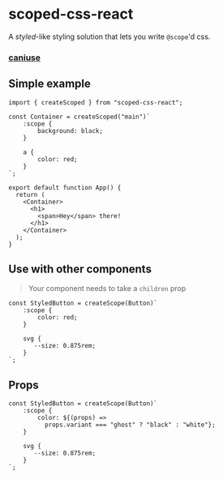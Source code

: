 # scoped-css-react

A _styled_-like styling solution that lets you write `@scope`'d css.

### [caniuse](https://caniuse.com/mdn-css_at-rules_scope)

## Simple example

```tsx
import { createScoped } from "scoped-css-react";

const Container = createScoped("main")`
    :scope {
        background: black;
    }

    a {
        color: red;
    }
`;

export default function App() {
  return (
    <Container>
      <h1>
        <span>Hey</span> there!
      </h1>
    </Container>
  );
}
```

## Use with other components

> Your component needs to take a `children` prop

```tsx
const StyledButton = createScope(Button)`
    :scope {
        color: red;
    }

    svg {
       --size: 0.875rem;
    }
`;
```

## Props

```tsx
const StyledButton = createScope(Button)`
    :scope {
        color: ${(props) =>
          props.variant === "ghost" ? "black" : "white"};
    }

    svg {
       --size: 0.875rem;
    }
`;
```
